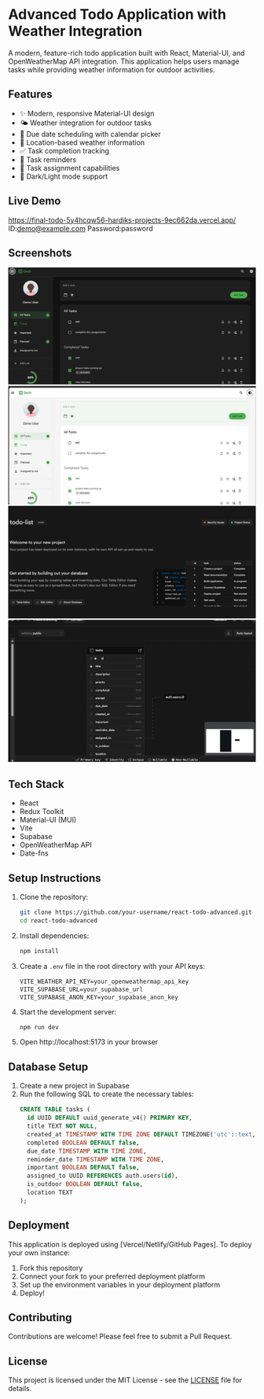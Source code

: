 # Advanced Todo Application with Weather Integration

A modern, feature-rich todo application built with React, Material-UI, and OpenWeatherMap API integration. This application helps users manage tasks while providing weather information for outdoor activities.

## Features

- ✨ Modern, responsive Material-UI design
- 🌤️ Weather integration for outdoor tasks
- 📅 Due date scheduling with calendar picker
- 📍 Location-based weather information
- ✅ Task completion tracking
- 🔔 Task reminders
- 👥 Task assignment capabilities
- 🌙 Dark/Light mode support

## Live Demo

https://final-todo-5y4hcqw56-hardiks-projects-9ec662da.vercel.app/
ID:demo@example.com
Password:password

## Screenshots

![Task Creation](screenshots/Screenshot%202025-03-10%20103324.png)  
![Weather Integration](screenshots/Screenshot%202025-03-10%20103348.png)  
![Task Management](screenshots/Screenshot%202025-03-10%20103741.png)  
![Additional Screenshot](screenshots/Screenshot%202025-03-10%20103801.png)  


## Tech Stack

- React
- Redux Toolkit
- Material-UI (MUI)
- Vite
- Supabase
- OpenWeatherMap API
- Date-fns

## Setup Instructions

1. Clone the repository:
   ```bash
   git clone https://github.com/your-username/react-todo-advanced.git
   cd react-todo-advanced
   ```

2. Install dependencies:
   ```bash
   npm install
   ```

3. Create a `.env` file in the root directory with your API keys:
   ```env
   VITE_WEATHER_API_KEY=your_openweathermap_api_key
   VITE_SUPABASE_URL=your_supabase_url
   VITE_SUPABASE_ANON_KEY=your_supabase_anon_key
   ```

4. Start the development server:
   ```bash
   npm run dev
   ```

5. Open http://localhost:5173 in your browser

## Database Setup

1. Create a new project in Supabase
2. Run the following SQL to create the necessary tables:
   ```sql
   CREATE TABLE tasks (
     id UUID DEFAULT uuid_generate_v4() PRIMARY KEY,
     title TEXT NOT NULL,
     created_at TIMESTAMP WITH TIME ZONE DEFAULT TIMEZONE('utc'::text, NOW()),
     completed BOOLEAN DEFAULT false,
     due_date TIMESTAMP WITH TIME ZONE,
     reminder_date TIMESTAMP WITH TIME ZONE,
     important BOOLEAN DEFAULT false,
     assigned_to UUID REFERENCES auth.users(id),
     is_outdoor BOOLEAN DEFAULT false,
     location TEXT
   );
   ```

## Deployment

This application is deployed using [Vercel/Netlify/GitHub Pages]. To deploy your own instance:

1. Fork this repository
2. Connect your fork to your preferred deployment platform
3. Set up the environment variables in your deployment platform
4. Deploy!

## Contributing

Contributions are welcome! Please feel free to submit a Pull Request.

## License

This project is licensed under the MIT License - see the [LICENSE](LICENSE) file for details.
